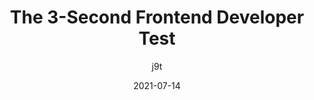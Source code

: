 ---
author: j9t
date: 2021-07-14
permalink: false
tags:
  - html
  - css
  - conformance
  - quality
target_url: https://meiert.com/en/blog/the-frontend-developer-test/
title: The 3-Second Frontend Developer Test
---